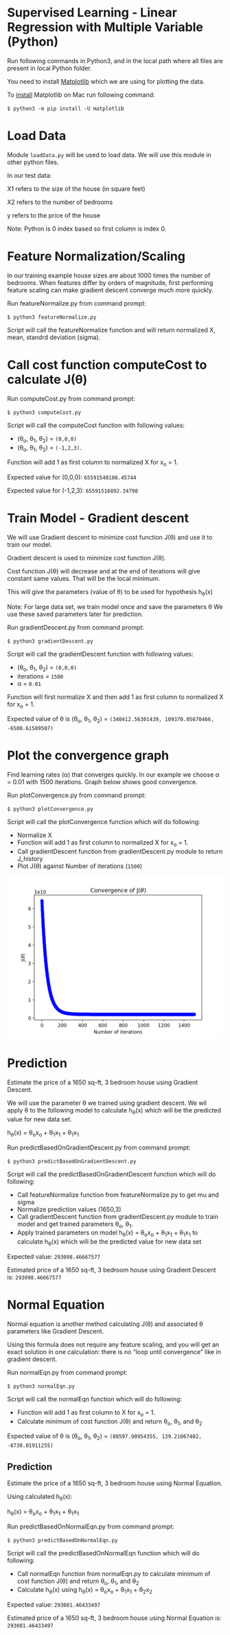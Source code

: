 Supervised Learning - Linear Regression with Multiple Variable (Python)
========================================================================

Run following commands in Python3, and in the local path where all files are present in local Python folder. 

You need to install [Matplotlib](https://matplotlib.org/index.html) which we are using for plotting the data. 

To [install](https://matplotlib.org/users/installing.html) Matplotlib on Mac run following command: 


`$ python3 -m pip install -U matplotlib`


# Load Data

Module `loadData.py` will be used to load data. We will use this module in other python files. 


In our test data: 

X1 refers to the size of the house (in square feet)

X2 refers to the number of bedrooms

y refers to the price of the house

Note: Python is 0 index based so first column is index 0. 


# Feature Normalization/Scaling

In our training example house sizes are about 1000 times the number of bedrooms. When features differ by orders of magnitude, first performing feature scaling can make gradient descent converge much more quickly.

Run featureNormalize.py from command prompt: 

`$ python3 featureNormalize.py`

Script will call the featureNormalize function and will return normalized X, mean, standrd deviation (sigma). 


# Call cost function computeCost to calculate J(&theta;)

Run computeCost.py from command prompt: 

`$ python3 computeCost.py`

Script will call the computeCost function with following values:
* (&theta;<sub>o</sub>, &theta;<sub>1</sub>, &theta;<sub>2</sub>) =  `(0,0,0)` 
* (&theta;<sub>o</sub>, &theta;<sub>1</sub>, &theta;<sub>2</sub>) = `(-1,2,3)`. 

Function will add 1 as first column to normalized X for x<sub>o</sub> = 1.

Expected value for (0,0,0): `65591548106.45744`

Expected value for (-1,2,3): `65591516892.34798`


# Train Model - Gradient descent 
We will use Gradient descent to minimize cost function J(&theta;) and use it to train our model.

Gradient descent is used to minimize cost function J(&theta;). 

Cost function J(&theta;) will decrease and at the end of iterations will give constant same values. That will be the local minimum. 

This will give the parameters (value of &theta;) to be used for hypothesis h<sub>&theta;</sub>(x)

Note: For large data set, we train model once and save the parameters &theta; We use these saved parameters later for prediction. 


Run gradientDescent.py from command prompt: 

`$ python3 gradientDescent.py`

Script will call the gradientDescent function with following values:

* (&theta;<sub>o</sub>, &theta;<sub>1</sub>, &theta;<sub>2</sub>) =  `(0,0,0)`  
* iterations = `1500`
* &alpha; = `0.01`

Function will first normalize X and then add 1 as first column to normalized X for x<sub>o</sub> = 1.


Expected value of &theta; is (&theta;<sub>o</sub>, &theta;<sub>1</sub>, &theta;<sub>2</sub>) = `(340412.56301439, 109370.05670466, -6500.61509507)`



# Plot the convergence graph

Find learning rates (&alpha;) that converges quickly. In our example we choose &alpha; = 0.01 with 1500 iterations. Graph below shows good convergence.

Run plotConvergence.py from command prompt:

`$ python3 plotConvergence.py`

Script will call the plotConvergence function which will do following:
* Normalize X  
* Function will add 1 as first column to normalized X for x<sub>o</sub> = 1.
* Call gradientDescent function from gradientDescent.py module to return J_history 
* Plot J(&theta;) against Number of iterations (`1500`)


![Plot](figures/figure1.png)



# Prediction

Estimate the price of a 1650 sq-ft, 3 bedroom house using Gradient Descent.

We will use the parameter &theta; we trained using gradient descent. We wil apply &theta; to the following model to calculate h<sub>&theta;</sub>(x) which will be the predicted value for new data set.


h<sub>&theta;</sub>(x) = &theta;<sub>o</sub>x<sub>o</sub>  + &theta;<sub>1</sub>x<sub>1</sub> + &theta;<sub>1</sub>x<sub>1</sub>


Run predictBasedOnGradientDescent.py from command prompt:

`$ python3 predictBasedOnGradientDescent.py`

Script will call the predictBasedOnGradientDescent function which will do following:
* Call featureNormalize function from featureNormalize.py to get mu and sigma
* Normalize prediction values (1650,3)
* Call gradientDescent function from gradientDescent.py module to train model and get trained parameters &theta;<sub>o</sub>, &theta;<sub>1</sub>. 
* Apply trained parameters on model h<sub>&theta;</sub>(x) = &theta;<sub>o</sub>x<sub>o</sub>  + &theta;<sub>1</sub>x<sub>1</sub> + &theta;<sub>1</sub>x<sub>1</sub> to calculate h<sub>&theta;</sub>(x) which will be the predicted value for new data set


Expected value: `293098.46667577`

Estimated price of a 1650 sq-ft, 3 bedroom house using Gradient Descent is: `293098.46667577`


# Normal Equation 

Normal equation is another method calculating J(&theta;) and associated &theta; parameters like Gradient Descent. 

Using this formula does not require any feature scaling, and you will get an exact solution in one calculation: there is no “loop until convergence” like in gradient descent.

Run normalEqn.py from command prompt:

`$ python3 normalEqn.py`

Script will call the normalEqn function which will do following:
* Function will add 1 as first column to X for x<sub>o</sub> = 1.
* Calculate minimum of cost function J(&theta;) and return &theta;<sub>o</sub>, &theta;<sub>1</sub>, and &theta;<sub>2</sub>


Expected value of &theta; is (&theta;<sub>o</sub>, &theta;<sub>1</sub>, &theta;<sub>2</sub>) = `(89597.90954355, 139.21067402, -8738.01911255)`

## Prediction

Estimate the price of a 1650 sq-ft, 3 bedroom house using Normal Equation.

Using calculated h<sub>&theta;</sub>(x):

h<sub>&theta;</sub>(x) = &theta;<sub>o</sub>x<sub>o</sub>  + &theta;<sub>1</sub>x<sub>1</sub> + &theta;<sub>1</sub>x<sub>1</sub>

Run predictBasedOnNormalEqn.py from command prompt:

`$ python3 predictBasedOnNormalEqn.py`

Script will call the predictBasedOnNormalEqn function which will do following:
* Call normalEqn function from normalEqn.py to calculate minimum of cost function J(&theta;) and return &theta;<sub>o</sub>, &theta;<sub>1</sub>, and &theta;<sub>2</sub> 
* Calculate  h<sub>&theta;</sub>(x) using h<sub>&theta;</sub>(x) = &theta;<sub>o</sub>x<sub>o</sub>  + &theta;<sub>1</sub>x<sub>1</sub> + &theta;<sub>2</sub>x<sub>2</sub>


Expected value: `293081.46433497`

Estimated price of a 1650 sq-ft, 3 bedroom house using Normal Equation is: `293081.46433497`


